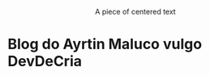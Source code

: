 <p style="text-align: center;">A piece of centered text</p>

# Blog do Ayrtin Maluco vulgo DevDeCria

<div align="center">
<script src="https://gist.github.com/ayrtonlacerda/398988fcdad485eace44ebdcb463f61d.js"></script>
</div>

